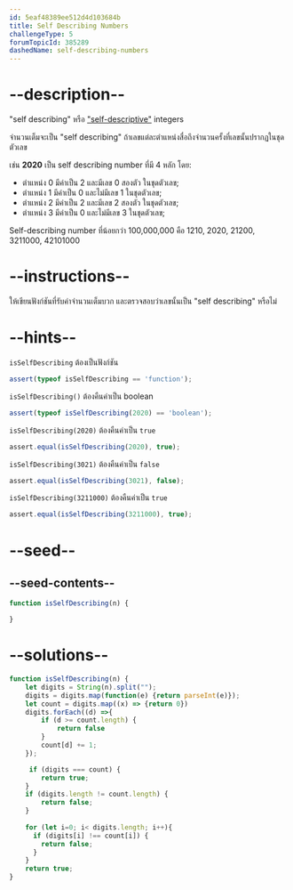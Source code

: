 ```yaml
---
id: 5eaf48389ee512d4d103684b
title: Self Describing Numbers
challengeType: 5
forumTopicId: 385289
dashedName: self-describing-numbers
---
```


# --description--

"self describing" หรือ ["self-descriptive"](https://en.wikipedia.org/wiki/Self-descriptive_number) integers

จำนวนเต็มจะเป็น "self describing" ถ้าเลขแต่ละตำแหน่งสื่อถึงจำนวนครั้งที่เลขนั้นปรากฏในชุดตัวเลข 

เช่น **2020** เป็น self describing number ที่มี 4 หลัก โดย:

<ul>
    <li> ตำแหน่ง 0 มีค่าเป็น 2 และมีเลข   0 สองตัว ในชุดตัวเลข; </li>
    <li> ตำแหน่ง 1 มีค่าเป็น 0 และไม่มีเลข 1 ในชุดตัวเลข; </li>
    <li> ตำแหน่ง 2 มีค่าเป็น 2 และมีเลข   2 สองตัว ในชุดตัวเลข; </li>
    <li> ตำแหน่ง 3 มีค่าเป็น 0 และไม่มีเลข 3 ในชุดตัวเลข; </li>
</ul>

Self-describing number ที่น้อยกว่า 100,000,000 คือ 1210, 2020, 21200, 3211000, 42101000

# --instructions--

ให้เขียนฟังก์ชันที่รับค่าจำนวนเต็มบวก และตรวจสอบว่าเลขนั้นเป็น  "self describing" หรือไม่

# --hints--

`isSelfDescribing` ต้องเป็นฟังก์ชัน

```js
assert(typeof isSelfDescribing == 'function');
```

`isSelfDescribing()` ต้องคืนค่าเป็น boolean

```js
assert(typeof isSelfDescribing(2020) == 'boolean');
```

`isSelfDescribing(2020)` ต้องคืนค่าเป็น `true`

```js
assert.equal(isSelfDescribing(2020), true);
```

`isSelfDescribing(3021)` ต้องคืนค่าเป็น `false`

```js
assert.equal(isSelfDescribing(3021), false);
```

`isSelfDescribing(3211000)` ต้องคืนค่าเป็น `true`

```js
assert.equal(isSelfDescribing(3211000), true);
```

# --seed--

## --seed-contents--

```js
function isSelfDescribing(n) {

}
```

# --solutions--

```js
function isSelfDescribing(n) {
    let digits = String(n).split("");
    digits = digits.map(function(e) {return parseInt(e)});
    let count = digits.map((x) => {return 0})
    digits.forEach((d) =>{
        if (d >= count.length) {
            return false
        }
        count[d] += 1;
    });

     if (digits === count) {
        return true;
    }
    if (digits.length != count.length) {
        return false;
    }
    
    for (let i=0; i< digits.length; i++){
      if (digits[i] !== count[i]) {
        return false;
      }
    }
    return true;
}
```
